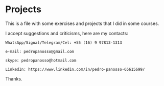 # Projects
This is a file with some exercises and projects that I did in some courses.

I accept suggestions and criticisms, here are my contacts:

    WhatsApp/Signal/Telegram/Cel: +55 (16) 9 97813-1313

    e-mail: pedropanosso@gmail.com

    skype: pedropanosso@hotmail.com

    LinkedIn: https://www.linkedin.com/in/pedro-panosso-65615699/

Thanks.
